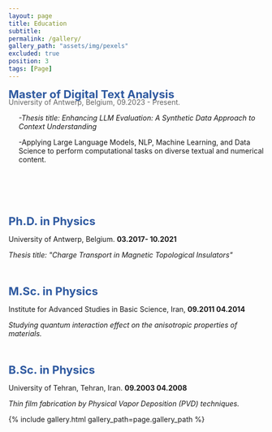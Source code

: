```yaml
---
layout: page
title: Education
subtitle: 
permalink: /gallery/
gallery_path: "assets/img/pexels"
excluded: true
position: 3
tags: [Page]
---
```

<span style="font-size:22px; color: rgba(46, 89, 160,1);font-weight: bold; margin-bottom: 0px;">Master of Digital Text Analysis</span>
<p style="color: rgba(100, 100, 100,1);ray; margin-top: -20px;margin-left:0px;">
  University of Antwerp, Belgium, 09.2023 - Present.
</p>
<p style="margin-top: 0px; margin-left: 20px;">
  <em>-Thesis title: Enhancing LLM Evaluation: A Synthetic Data Approach to Context Understanding</em>
</p>
<p style="margin-top: 0px;margin-left: 20px;">
  -Applying Large Language Models, NLP, Machine Learning, and Data Science to perform computational tasks on diverse textual and numerical content.
</p>

<p style="margin-bottom: 100px;"></p>

<p>
<span style="font-size:22px; color: rgba(46, 89, 160,1);font-weight: bold; margin-bottom: 0px;">Ph.D. in Physics</span>
</p>

<p>
  University of Antwerp, Belgium. <strong>03.2017- 10.2021</strong>
</p
  
<p>
  <em>Thesis title: "Charge Transport in Magnetic Topological Insulators"</em>
</p>

<!-- Extra space -->
<p style="margin-bottom: 50px;"></p>

<p>

<span style="font-size:22px; color: rgba(46, 89, 160,1);font-weight: bold; margin-bottom: 0px;">M.Sc. in Physics</span>
</p>
<p>
  Institute for Advanced Studies in Basic Science, Iran, <strong>09.2011 04.2014</strong>
</p>
<p>
  <em>Studying quantum interaction effect on the anisotropic properties of materials.</em>
</p>

<!-- Extra space -->
<p style="margin-bottom: 50px;"></p>

<p>
<span style="font-size:22px; color: rgba(46, 89, 160,1);font-weight: bold; margin-bottom: 0px;">B.Sc. in Physics</span>
</p>
<p>
  University of Tehran, Tehran, Iran. <strong>09.2003 04.2008</strong>
</p>
<p>
  <em>Thin film fabrication by Physical Vapor Deposition (PVD) techniques.</em>
</p>


{% include gallery.html gallery_path=page.gallery_path %}
